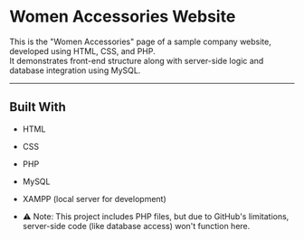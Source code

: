 # Women Accessories Website

This is the "Women Accessories" page of a sample company website, developed using HTML, CSS, and PHP.  
It demonstrates front-end structure along with server-side logic and database integration using MySQL.

---

## Built With

- HTML
- CSS
- PHP
- MySQL
- XAMPP (local server for development)

- ⚠️ Note: This project includes PHP files, but due to GitHub's limitations, server-side code (like database access) won't function here. 

